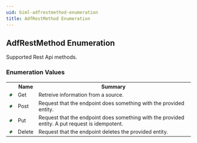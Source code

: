```yaml
---
uid: biml-adfrestmethod-enumeration
title: AdfRestMethod Enumeration
---
```


## AdfRestMethod Enumeration

<div class="LanguageSummary"><div class ="SummaryItem">Supported Rest Api methods.</div></div>
<div class="EnumValueGroup">

### Enumeration Values

<table id="EnumValue" class="MemberList"><tbody><tr><th class="MemberTypeIconColumnHeader">&nbsp;</th><th class="MemberNameColumnHeader">Name</th><th class="MemberSummaryColumnHeader">Summary</th></tr><tr class="cd0"><td align="center" class="MemberTypeIcon"><img src="enumValue.png"></img></td><td class="MemberName">Get</td><td class="MemberSummary"><div class ="SummaryItem">Retreive information from a source.</div></td></tr><tr class="cd1"><td align="center" class="MemberTypeIcon"><img src="enumValue.png"></img></td><td class="MemberName">Post</td><td class="MemberSummary"><div class ="SummaryItem">Request that the endpoint does something with the provided entity.</div></td></tr><tr class="cd0"><td align="center" class="MemberTypeIcon"><img src="enumValue.png"></img></td><td class="MemberName">Put</td><td class="MemberSummary"><div class ="SummaryItem">Request that the endpoint does something with the provided entity. A put request is idempotent.</div></td></tr><tr class="cd1"><td align="center" class="MemberTypeIcon"><img src="enumValue.png"></img></td><td class="MemberName">Delete</td><td class="MemberSummary"><div class ="SummaryItem">Request that the endpoint deletes the provided entity.</div></td></tr></tbody></table>
</div>